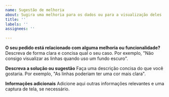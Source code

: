 ```yaml
---
name: Sugestão de melhoria
about: Sugira uma melhoria para os dados ou para a visualização deles
title: ''
labels: ''
assignees: ''

---
```


**O seu pedido está relacionado com alguma melhoria ou funcionalidade?**
Descreva de forma clara e concisa qual o seu caso.
Por exemplo, "Não consigo visualizar as linhas quando uso um fundo escuro".

**Descreva a solução ou sugestão**
Faça uma descrição concisa do que você gostaria.
Por exemplo, "As linhas poderiam ter uma cor mais clara".

**Informações adicionais**
Adicione aqui outras informações relevantes e uma captura de tela, se necessário.
